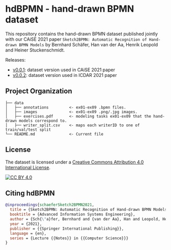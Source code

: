 # hdBPMN - hand-drawn BPMN dataset

This repository contains the hand-drawn BPMN dataset published jointly with our CAiSE 2021 paper `Sketch2BPMN: Automatic Recognition of Hand-drawn BPMN Models` by Bernhard Schäfer, Han van der Aa, Henrik Leopold and Heiner Stuckenschmidt.

Releases:
- [v0.0.1](../../releases/tag/v0.0.1): dataset version used in CAiSE 2021 paper
- [v0.0.2](../../releases/tag/v0.0.2): dataset version used in ICDAR 2021 paper

## Project Organization

```
├── data
│   ├── annotations         <- ex01-ex09 .bpmn files.
│   ├── images              <- ex01-ex09 .png/.jpg images.
│   ├── exercises.pdf       <- modeling tasks ex01-ex09 that the hand-drawn models correspond to.
│   ├── writer_split.csv    <- maps each writerID to one of train/val/test split
└── README.md               <- Current file
```

## License

The dataset is licensed under a
[Creative Commons Attribution 4.0 International License][cc-by].

[![CC BY 4.0][cc-by-image]][cc-by]

[cc-by]: http://creativecommons.org/licenses/by/4.0/
[cc-by-image]: https://i.creativecommons.org/l/by/4.0/88x31.png
[cc-by-shield]: https://img.shields.io/badge/License-CC%20BY%204.0-lightgrey.svg

## Citing hdBPMN

```BibTeX
@inproceedings{schaeferSketch2BPMN2021,
  title = {Sketch2BPMN: Automatic Recognition of Hand-drawn BPMN Models},
  booktitle = {Advanced Information Systems Engineering},
  author = {Sch{\"a}fer, Bernhard and {van der Aa}, Han and Leopold, Henrik and Stuckenschmidt, Heiner},
  year = {2021},
  publisher = {{Springer International Publishing}},
  language = {en},
  series = {Lecture {{Notes}} in {{Computer Science}}}
}
```
